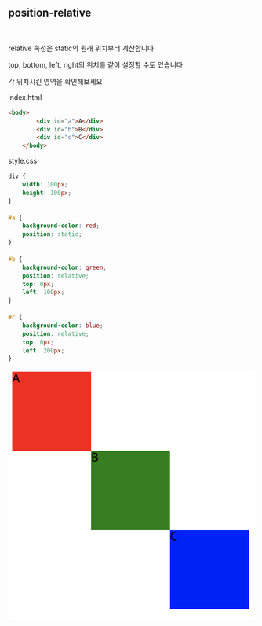 ## position-relative
<br/>

relative 속성은 static의 원래 위치부터 계산합니다

top, bottom, left, right의 위치를 같이 설정할 수도 있습니다

각 위치시킨 영역을 확인해보세요

index.html

```html
<body>
        <div id="a">A</div>
        <div id="b">B</div>
        <div id="c">C</div>
    </body>
```

style.css

```css
div {
    width: 100px;
    height: 100px;
}

#a {
    background-color: red;
    position: static;
}

#b {
    background-color: green;
    position: relative;
    top: 0px;
    left: 100px;
}

#c {
    background-color: blue;
    position: relative;
    top: 0px;
    left: 200px;
}
```

<img src="./position/position-relative/1.png">
